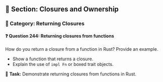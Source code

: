 ## 📘 Section: Closures and Ownership  
### 🔹 Category: Returning Closures  
#### ❓ Question 244: Returning closures from functions

How do you return a closure from a function in Rust? Provide an example.

- Show a function that returns a closure.
- Explain the use of `impl Fn` or boxed trait objects.

🔧 **Task:** Demonstrate returning closures from functions in Rust.
